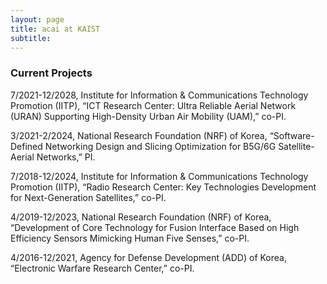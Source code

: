 ```yaml
---
layout: page
title: acai at KAIST
subtitle: 
---
```


### Current Projects

7/2021-12/2028,   Institute for Information & Communications Technology Promotion (IITP), “ICT Research Center: Ultra Reliable Aerial Network (URAN) Supporting High-Density Urban Air Mobility (UAM),” co-PI.
  
3/2021-2/2024,    National Research Foundation (NRF) of Korea, “Software-Defined Networking Design and Slicing Optimization for B5G/6G Satellite-Aerial Networks,” PI.

  
7/2018-12/2024,   Institute for Information & Communications Technology Promotion (IITP), “Radio Research Center: Key Technologies Development for Next-Generation Satellites,” co-PI.

  
4/2019-12/2023,   National Research Foundation (NRF) of Korea, “Development of Core Technology for Fusion Interface Based on High Efficiency Sensors Mimicking Human Five Senses,” co-PI.

  
4/2016-12/2021,  Agency for Defense Development (ADD) of Korea, “Electronic Warfare Research Center,” co-PI.
